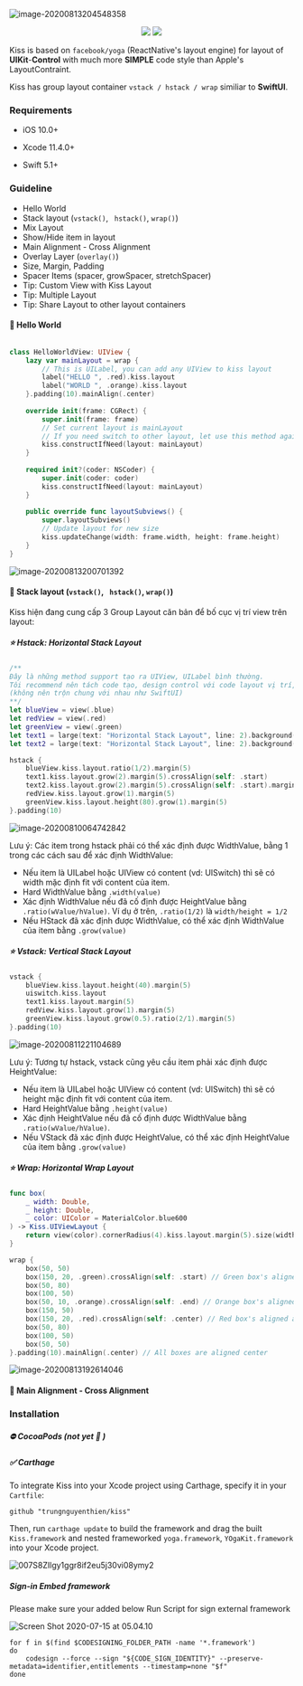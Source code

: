 

![image-20200813204548358](https://tva1.sinaimg.cn/large/007S8ZIlgy1ghpiqrtzoyj306y03umxt.jpg)

<p align="center">
  <a href="https://github.com/Carthage/Carthage"><img src="https://img.shields.io/badge/Carthage-compatible-4BC51D.svg?style=flat" /></a> <a href="https://raw.githubusercontent.com/layoutBox/PinLayout/master/LICENSE"><img src="https://img.shields.io/cocoapods/l/PinLayout.svg" /></a>



Kiss is based on `facebook/yoga` (ReactNative's layout engine) for layout of **UIKit**-**Control** with much more **SIMPLE** code style than Apple's LayoutContraint. 

Kiss has group layout container `vstack / hstack / wrap` similiar to **SwiftUI**.

### Requirements

- iOS 10.0+

* Xcode 11.4.0+ 

- Swift 5.1+

### Guideline

* Hello World
* Stack layout (`vstack()`, ` hstack()`,  `wrap()`)
* Mix Layout
* Show/Hide item in layout
* Main Alignment - Cross Alignment 
* Overlay Layer (`overlay()`)
* Size, Margin, Padding 
* Spacer Items (spacer, growSpacer, stretchSpacer)
* Tip: Custom View with Kiss Layout
* Tip: Multiple Layout
* Tip: Share Layout to other layout containers

#### 💋 Hello World

```swift

class HelloWorldView: UIView {
    lazy var mainLayout = wrap {
        // This is UILabel, you can add any UIView to kiss layout
        label("HELLO ", .red).kiss.layout
        label("WORLD ", .orange).kiss.layout
    }.padding(10).mainAlign(.center)
    
    override init(frame: CGRect) {
        super.init(frame: frame)
        // Set current layout is mainLayout
        // If you need switch to other layout, let use this method again.
        kiss.constructIfNeed(layout: mainLayout)
    }
    
    required init?(coder: NSCoder) {
        super.init(coder: coder)
        kiss.constructIfNeed(layout: mainLayout)
    }
    
    public override func layoutSubviews() {
        super.layoutSubviews()
        // Update layout for new size
        kiss.updateChange(width: frame.width, height: frame.height)
    }
}
```



![image-20200813200701392](https://tva1.sinaimg.cn/large/007S8ZIlgy1ghphmd5f9fj30m80cjta0.jpg)



#### 💋 Stack layout (`vstack()`, ` hstack()`,  `wrap()`)

Kiss hiện đang cung cấp 3 Group Layout căn bản để bố cục vị trí view trên layout:

##### ⭐️ Hstack: Horizontal Stack Layout

```swift
/**
Đây là những method support tạo ra UIView, UILabel bình thường.
Tôi recommend nên tách code tạo, design control với code layout vị trí, frame control 
(không nên trộn chung với nhau như SwiftUI)
**/
let blueView = view(.blue)
let redView = view(.red)
let greenView = view(.green)
let text1 = large(text: "Horizontal Stack Layout", line: 2).background(.orange)
let text2 = large(text: "Horizontal Stack Layout", line: 2).background(.lightGray)

hstack {
	blueView.kiss.layout.ratio(1/2).margin(5)
	text1.kiss.layout.grow(2).margin(5).crossAlign(self: .start)
	text2.kiss.layout.grow(2).margin(5).crossAlign(self: .start).marginTop(20)
	redView.kiss.layout.grow(1).margin(5)
	greenView.kiss.layout.height(80).grow(1).margin(5)
}.padding(10)
```

![image-20200810064742842](https://tva1.sinaimg.cn/large/007S8ZIlgy1ghpht25rv9j30go09d3ys.jpg)

Lưu ý: Các item trong hstack phải có thể xác định được WidthValue, bằng 1 trong các cách sau để xác định WidthValue:

* Nếu item là UILabel hoặc UIView có content (vd: UISwitch) thì sẽ có width mặc định fit với content của item.
* Hard WidthValue bằng `.width(value)`
* Xác định WidthValue nếu đã cố định được HeightValue bằng `.ratio(wValue/hValue)`. Ví dụ ở trên, `.ratio(1/2)` là `width/height = 1/2`
* Nếu HStack đã xác định được WidthValue, có thể xác định WidthValue của item bằng `.grow(value)`

##### ⭐️ Vstack: Vertical Stack Layout

```swift
vstack {
	blueView.kiss.layout.height(40).margin(5)
	uiswitch.kiss.layout
	text1.kiss.layout.margin(5)
	redView.kiss.layout.grow(1).margin(5)
	greenView.kiss.layout.grow(0.5).ratio(2/1).margin(5)
}.padding(10)
```

![image-20200811221104689](https://tva1.sinaimg.cn/large/007S8ZIlgy1ghpht6qnmwj30go09daaf.jpg)

Lưu ý: Tương tự hstack, vstack cũng yêu cầu item phải xác định được HeightValue:

* Nếu item là UILabel hoặc UIView có content (vd: UISwitch) thì sẽ có height mặc định fit với content của item.
* Hard HeightValue bằng `.height(value)`
* Xác định HeightValue nếu đã cố định được WidthValue bằng `.ratio(wValue/hValue)`. 
* Nếu VStack đã xác định được HeightValue, có thể xác định HeightValue của item bằng `.grow(value)`

##### ⭐️ Wrap: Horizontal Wrap Layout

```swift
func box(
    _ width: Double,
    _ height: Double,
    _ color: UIColor = MaterialColor.blue600
) -> Kiss.UIViewLayout {
    return view(color).cornerRadius(4).kiss.layout.margin(5).size(width, height)
}

wrap {
	box(50, 50)
	box(150, 20, .green).crossAlign(self: .start) // Green box's aligned at top of line
	box(50, 80)
	box(100, 50)
	box(50, 10, .orange).crossAlign(self: .end) // Orange box's aligned at bottom of line
	box(150, 50)
	box(150, 20, .red).crossAlign(self: .center) // Red box's aligned at center of line
	box(50, 80)
	box(100, 50)
	box(50, 50)
}.padding(10).mainAlign(.center) // All boxes are aligned center
```



![image-20200813192614046](https://tva1.sinaimg.cn/large/007S8ZIlgy1ghpggh0pagj30yk0gswfc.jpg)

#### 💋 Main Alignment - Cross Alignment 



### Installation

##### ⛔️ CocoaPods (not yet 🙏 )

##### ✅ Carthage 

To integrate Kiss into your Xcode project using Carthage, specify it in your `Cartfile`:

```shell
github "trungnguyenthien/kiss"
```

Then, run `carthage update` to build the framework and drag the built `Kiss.framework`  and nested frameworked   `yoga.framework`, `YOgaKit.framework` into your Xcode project.

![007S8ZIlgy1ggr8if2eu5j30vi08ymy2](https://tva1.sinaimg.cn/large/007S8ZIlgy1ggr8rxmjj4j30m20693yx.jpg)

##### Sign-in Embed framework

Please make sure your added below Run Script for sign external framework

![Screen Shot 2020-07-15 at 05.04.10](https://tva1.sinaimg.cn/large/007S8ZIlgy1ggr8llr1h5j31eq0d0di3.jpg)

```shell
for f in $(find $CODESIGNING_FOLDER_PATH -name '*.framework')
do
    codesign --force --sign "${CODE_SIGN_IDENTITY}" --preserve-metadata=identifier,entitlements --timestamp=none "$f"
done
```

